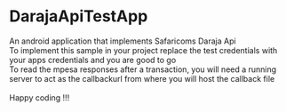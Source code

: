 # DarajaApiTestApp
An android application that implements Safaricoms Daraja Api<br/>
To implement this sample in your project replace the test credentials with your apps credentials and you are good to go<Br/>
To read the mpesa responses after  a transaction, you will need a running server to act as the callbackurl from where you will host the callback file <br/><br/>Happy coding !!!

